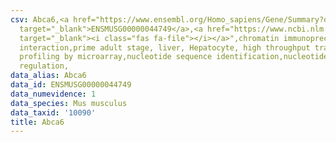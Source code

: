 ```yaml
---
csv: Abca6,<a href="https://www.ensembl.org/Homo_sapiens/Gene/Summary?db=core;g=ENSMUSG00000044749"
  target="_blank">ENSMUSG00000044749</a>,<a href="https://www.ncbi.nlm.nih.gov/pubmed/23834426"
  target="_blank"><i class="fas fa-file"></i></a>",chromatin immunoprecipitation assay,direct
  interaction,prime adult stage, liver, Hepatocyte, high throughput transcription
  profiling by microarray,nucleotide sequence identification,nucleotide sequence identification,transcriptional
  regulation,
data_alias: Abca6
data_id: ENSMUSG00000044749
data_numevidence: 1
data_species: Mus musculus
data_taxid: '10090'
title: Abca6
---
```

